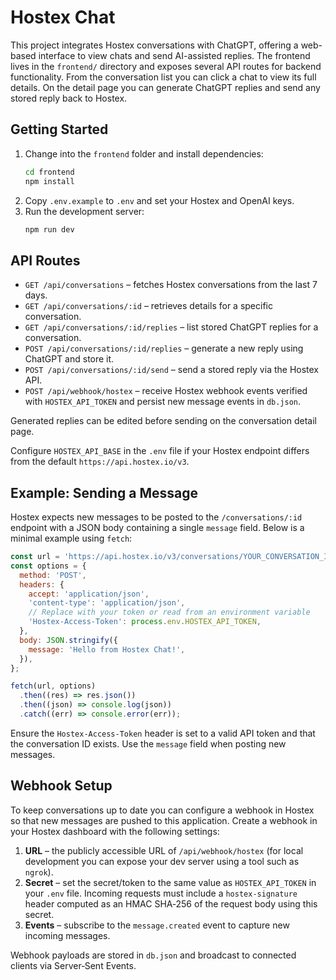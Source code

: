 # Hostex Chat

This project integrates Hostex conversations with ChatGPT, offering a web-based interface to view chats and send AI-assisted replies. The frontend lives in the `frontend/` directory and exposes several API routes for backend functionality. From the conversation list you can click a chat to view its full details. On the detail page you can generate ChatGPT replies and send any stored reply back to Hostex.

## Getting Started

1. Change into the `frontend` folder and install dependencies:
   ```bash
   cd frontend
   npm install
   ```
2. Copy `.env.example` to `.env` and set your Hostex and OpenAI keys.
3. Run the development server:
   ```bash
   npm run dev
   ```

## API Routes

- `GET /api/conversations` – fetches Hostex conversations from the last 7 days.
- `GET /api/conversations/:id` – retrieves details for a specific conversation.
- `GET /api/conversations/:id/replies` – list stored ChatGPT replies for a conversation.
- `POST /api/conversations/:id/replies` – generate a new reply using ChatGPT and store it.
- `POST /api/conversations/:id/send` – send a stored reply via the Hostex API.
- `POST /api/webhook/hostex` – receive Hostex webhook events verified with
  `HOSTEX_API_TOKEN` and persist new message events in `db.json`.

Generated replies can be edited before sending on the conversation detail page.

Configure `HOSTEX_API_BASE` in the `.env` file if your Hostex endpoint differs from the default `https://api.hostex.io/v3`.

## Example: Sending a Message

Hostex expects new messages to be posted to the `/conversations/:id` endpoint
with a JSON body containing a single `message` field. Below is a minimal
example using `fetch`:

```javascript
const url = 'https://api.hostex.io/v3/conversations/YOUR_CONVERSATION_ID';
const options = {
  method: 'POST',
  headers: {
    accept: 'application/json',
    'content-type': 'application/json',
    // Replace with your token or read from an environment variable
    'Hostex-Access-Token': process.env.HOSTEX_API_TOKEN,
  },
  body: JSON.stringify({
    message: 'Hello from Hostex Chat!',
  }),
};

fetch(url, options)
  .then((res) => res.json())
  .then((json) => console.log(json))
  .catch((err) => console.error(err));
```

Ensure the `Hostex-Access-Token` header is set to a valid API token and that the
conversation ID exists. Use the `message` field when posting new messages.

## Webhook Setup

To keep conversations up to date you can configure a webhook in Hostex so that
new messages are pushed to this application. Create a webhook in your Hostex
dashboard with the following settings:

1. **URL** – the publicly accessible URL of `/api/webhook/hostex` (for local
   development you can expose your dev server using a tool such as `ngrok`).
2. **Secret** – set the secret/token to the same value as `HOSTEX_API_TOKEN` in
   your `.env` file. Incoming requests must include a `hostex-signature` header
   computed as an HMAC SHA‑256 of the request body using this secret.
3. **Events** – subscribe to the `message.created` event to capture new incoming
   messages.

Webhook payloads are stored in `db.json` and broadcast to connected clients via
Server‑Sent Events.
